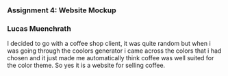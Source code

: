 ### Assignment 4: Website Mockup
### Lucas Muenchrath
I decided to go with a coffee shop client, it was quite random but when i was going through the coolors generator i came across the colors that i had chosen and it just made me automatically think coffee was well suited for the color theme. So yes it is a website for selling coffee.
